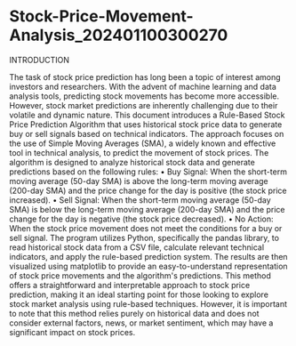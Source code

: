 # Stock-Price-Movement-Analysis_202401100300270
INTRODUCTION 
 
The task of stock price prediction has long been a topic of interest among investors and researchers. With the advent of machine learning and data analysis tools, predicting stock movements has become more accessible. However, stock market predictions are inherently challenging due to their volatile and dynamic nature. 
This document introduces a Rule-Based Stock Price Prediction Algorithm that uses historical stock price data to generate buy or sell signals based on technical indicators. The approach focuses on the use of Simple Moving Averages (SMA), a widely known and effective tool in technical analysis, to predict the movement of stock prices. The algorithm is designed to analyze historical stock data and generate predictions based on the following rules: 
•	Buy Signal: When the short-term moving average (50-day SMA) is above the long-term moving average (200-day SMA) and the price change for the day is positive (the stock price increased). 
•	Sell Signal: When the short-term moving average (50-day SMA) is below the long-term moving average (200-day SMA) and the price change for the day is negative (the stock price decreased). 
•	No Action: When the stock price movement does not meet the conditions for a buy or sell signal. 
The program utilizes Python, specifically the pandas library, to read historical stock data from a CSV file, calculate relevant technical indicators, and apply the rule-based prediction system. The results are then visualized using matplotlib to provide an easy-to-understand representation of stock price movements and the algorithm's predictions. 
This method offers a straightforward and interpretable approach to stock price prediction, making it an ideal starting point for those looking to explore stock market analysis using rule-based techniques. However, it is important to note that this method relies purely on historical data and does not consider external factors, news, or market sentiment, which may have a significant impact on stock prices. 
